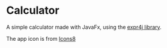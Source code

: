 # Calculator

A simple calculator made with JavaFx, using the [expr4j library](https://expr4j.pratanumandal.in/#documentation).

The app icon is from [Icons8](https://icons8.com/icon/NVjqF3ZlIC0E/calculator)
